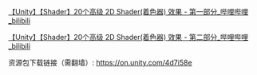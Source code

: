 [【Unity】【Shader】20个高级 2D Shader(着色器) 效果 - 第一部分_哔哩哔哩_bilibili](https://www.bilibili.com/video/BV1YjDzYAEpd/?vd_source=563d44869c3ecebb1867233573d16b7b)

[【Unity】【Shader】20个高级 2D Shader(着色器) 效果 - 第二部分_哔哩哔哩_bilibili](https://www.bilibili.com/video/BV1nXmiYcEZG?vd_source=563d44869c3ecebb1867233573d16b7b&spm_id_from=333.788.videopod.sections)

资源包下载链接（需翻墙）: https://on.unity.com/4d7i58e